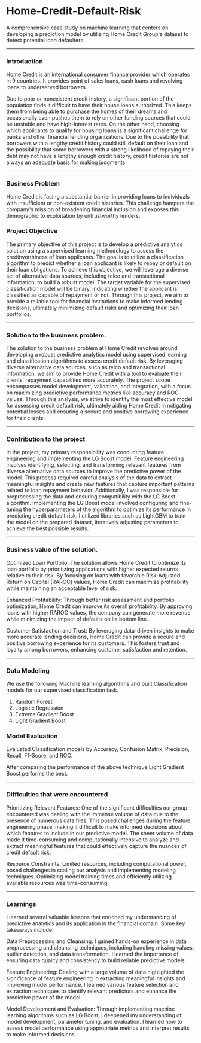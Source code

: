 # Home-Credit-Default-Risk
A comprehensive case study on machine learning that centers on developing a prediction model by utilizing Home Credit Group's dataset to detect potential loan defaulters
*** 
### Introduction
Home Credit is an international consumer finance provider which operates in 9 countries. It provides point of sales loans, cash loans and revolving loans to underserved borrowers.

Due to poor or nonexistent credit history, a significant portion of the population finds it difficult to have their house loans authorized. This keeps them from being able to purchase the homes of their dreams and occasionally even pushes them to rely on other funding sources that could be unstable and have high-interest rates. On the other hand, choosing which applicants to qualify for housing loans is a significant challenge for banks and other financial lending organizations. Due to the possibility that borrowers with a lengthy credit history could still default on their loan and the possibility that some borrowers with a strong likelihood of repaying their debt may not have a lengthy enough credit history, credit histories are not always an adequate basis for making judgments.
***
### Business Problem
Home Credit is facing a substantial barrier in providing loans to individuals with insufficient or non-existent credit histories. This challenge hampers the company's mission of broadening financial inclusion and exposes this demographic to exploitation by untrustworthy lenders.
### Project Objective
The primary objective of this project is to develop a predictive analytics solution using a supervised learning methodology to assess the creditworthiness of loan applicants. The goal is to utilize a classification algorithm to predict whether a loan applicant is likely to repay or default on their loan obligations. To achieve this objective, we will leverage a diverse set of alternative data sources, including telco and transactional information, to build a robust model. The target variable for the supervised classification model will be binary, indicating whether the applicant is classified as capable of repayment or not. Through this project, we aim to provide a reliable tool for financial institutions to make informed lending decisions, ultimately minimizing default risks and optimizing their loan portfolios.
***
### Solution to the business problem.
The solution to the business problem at Home Credit revolves around developing a robust predictive analytics model using supervised learning and classification algorithms to assess credit default risk. By leveraging diverse alternative data sources, such as telco and transactional information, we aim to provide Home Credit with a tool to evaluate their clients' repayment capabilities more accurately. The project scope encompasses model development, validation, and integration, with a focus on maximizing predictive performance metrics like accuracy and ROC values. Through this analysis, we strive to identify the most effective model for assessing credit default risk, ultimately aiding Home Credit in mitigating potential losses and ensuring a secure and positive borrowing experience for their clients.
***
### Contribution to the project
In the project, my primary responsibility was conducting feature engineering and implementing the LG Boost model. Feature engineering involves identifying, selecting, and transforming relevant features from diverse alternative data sources to improve the predictive power of the model. This process required careful analysis of the data to extract meaningful insights and create new features that capture important patterns related to loan repayment behavior. Additionally, I was responsible for preprocessing the data and ensuring compatibility with the LG Boost algorithm.
Implementing the LG Boost model involved configuring and fine-tuning the hyperparameters of the algorithm to optimize its performance in predicting credit default risk. I utilized libraries such as LightGBM to train the model on the prepared dataset, iteratively adjusting parameters to achieve the best possible results.
***
### Business value of the solution.
Optimized Loan Portfolio: The solution allows Home Credit to optimize its loan portfolio by prioritizing applications with higher expected returns relative to their risk. By focusing on loans with favorable Risk-Adjusted Return on Capital (RAROC) values, Home Credit can maximize profitability while maintaining an acceptable level of risk.

Enhanced Profitability: Through better risk assessment and portfolio optimization, Home Credit can improve its overall profitability. By approving loans with higher RAROC values, the company can generate more revenue while minimizing the impact of defaults on its bottom line.

Customer Satisfaction and Trust: By leveraging data-driven insights to make more accurate lending decisions, Home Credit can provide a secure and positive borrowing experience for its customers. This fosters trust and loyalty among borrowers, enhancing customer satisfaction and retention.
***
### Data Modeling
We use the following Machine learning algorithms and built Classification models for our supervised classification task.

1) Random Forest
2) Logistic Regression
3) Extreme Gradient Boost
4) Light Gradient Boost

### Model Evaluation
Evaluated Classification models by Accuracy, Confusion Matrix, Precision, Recall, F1-Score, and ROC.

After comparing the performance of the above technique Light Gradient Boost performs the best.
***
### Difficulties that were encountered

Prioritizing Relevant Features: One of the significant difficulties our group encountered was dealing with the immense volume of data due to the presence of numerous data files. This posed challenges during the feature engineering phase, making it difficult to make informed decisions about which features to include in our predictive model. The sheer volume of data made it time-consuming and computationally intensive to analyze and extract meaningful features that could effectively capture the nuances of credit default risk.

Resource Constraints: Limited resources, including computational power, posed challenges in scaling our analysis and implementing modeling techniques. Optimizing model training times and efficiently utilizing available resources was time-consuming.

***
### Learnings
I learned several valuable lessons that enriched my understanding of predictive analytics and its application in the financial domain. Some key takeaways include:

Data Preprocessing and Cleansing: I gained hands-on experience in data preprocessing and cleansing techniques, including handling missing values, outlier detection, and data transformation. I learned the importance of ensuring data quality and consistency to build reliable predictive models.

Feature Engineering: Dealing with a large volume of data highlighted the significance of feature engineering in extracting meaningful insights and improving model performance. I learned various feature selection and extraction techniques to identify relevant predictors and enhance the predictive power of the model.

Model Development and Evaluation: Through implementing machine learning algorithms such as LG Boost, I deepened my understanding of model development, parameter tuning, and evaluation. I learned how to assess model performance using appropriate metrics and interpret results to make informed decisions.








